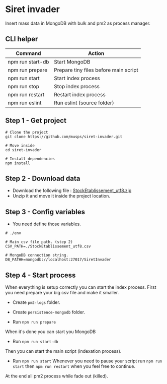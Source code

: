 # Siret invader 

Insert mass data in MongoDB with bulk and pm2 as process manager.

## CLI helper

| Command | Action |
| --- | --- |
| npm run start-db | Start MongoDB |
| npm run prepare | Prepare tiny files before main script |
| npm run start | Start index process |
| npm run stop | Stop index process |
| npm run restart | Restart index process |
| npm run eslint | Run eslint (source folder) |


## Step 1 - Get project
```
# Clone the project
git clone https://github.com/musps/siret-invader.git

# Move inside
cd siret-invader

# Install dependencies
npm install

```

## Step 2 - Download data

* Download the following file : [StockEtablissement_utf8.zip](https://www.data.gouv.fr/fr/datasets/r/7e73e851-3b07-45e6-a29a-506733eafb2d)
* Unzip it and move it inside the project location.

## Step 3 - Config variables
* You need define those variables.
```
# ./env

# Main csv file path. (step 2)
CSV_PATH=./StockEtablissement_utf8.csv

# MongoDB connection string.
DB_PATHH=mongodb://localhost:27017/SiretInvader
```

## Step 4 - Start process

When everything is setup  correctly you can start the index process.
First you need prepare your big csv file and make it smaller.

* Create `pm2-logs` folder.

* Create `persistence-mongodb` folder.

* Run `npm run prepare` 

When it's done you can start you MongoDB

* Run `npm run start-db`

Then you can start the main script (indexation process).

* Run `npm run start`
Whenever you need to pause your script run `npm run start` then `npm run restart` when you feel free to continue.

At the end all pm2 process while fade out (killed).

